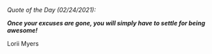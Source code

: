 *Quote of the Day (02/24/2021):*

_**Once your excuses are gone, you will simply have to settle for being awesome!**_

Lorii Myers